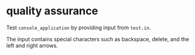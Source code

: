 # quality assurance

Test `console_application` by providing input from `test.in`.

The input contains special characters such as backspace, delete, and the left and right arrows.